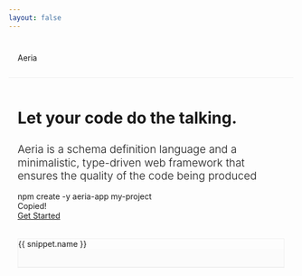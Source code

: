 ```yaml
---
layout: false
---
```


<script setup lang="ts">
import { onMounted, ref } from 'vue'
import { useData } from 'vitepress'
import markdownit from 'markdown-it'
import shiki from '@shikijs/markdown-it'
import typescriptGrammar from 'shiki/langs/typescript.mjs'
import aeriaGrammar from 'virtual:aeria-grammar'
import { AeriaIcon, AeriaButton } from 'aeria-ui'

const { isDark, hash } = useData()

type Snippet = {
  name: string
  code: string
}

const snippets = ref<Record<string, Snippet>>({})
const currentSnippet = ref<string | undefined>()
const isCommandCopied = ref(false)

snippets.value.collection = {
  name: 'Collection',
  code: `
\`\`\`aeria
collection Person {
  icon "person"
  properties {
    name str
    age int
    picture File @accept(["image/jpeg"])
  }
  functions {
    get @expose
    getAll @expose
    insert @expose(["root"])
    remove @expose(["root"])
    upload @expose(["root"])
  }
}
\`\`\`
`
}

snippets.value.contract = {
    name: 'Contract',
    code: `
\`\`\`aeria
contract ExampleContract {
  // payload (POST data) will get runtime-validated
  payload {
    properties {
      id str
    }
  }
  response {
    Error {}
    Result Person
  }
}
\`\`\`
`,
}

snippets.value.routing = {
    name: 'Routing',
    code: `
\`\`\`typescript
import { createRouter, Result } from 'aeria'
import { ExampleContract } from '../../.aeria/out/index.mjs'

export const router = createRouter()

router.POST('/example', async (context) => {
  return context.collections.person.functions.get({
    filters: {
      _id: context.request.payload.id,
    },
  })
}, ExampleContract)
\`\`\`
`,
}

snippets.value.sdk = {
    name: 'SDK',
    code: `
\`\`\`typescript
import aeria from 'aeria-sdk'

// SDK get's 1:1 typing from the backend!
const { error, result: person } = aeria().person.example.POST({
  id: 'bf619e0107ae79fbdccc1a68d0f110ac',
})

if( error ) {
  // show error on screen
  return
}

// const person: { name: string, age: number, file: { ... } }
console.log(\`Hello, \${person.name}!\`)
\`\`\`
`,
}

onMounted(async () => {
  const md = markdownit()
  md.use(await shiki({
    themes: {
      light: 'vitesse-light',
      dark: 'vitesse-dark',
    },
    langs: [].concat(
      aeriaGrammar,
      typescriptGrammar,
     )
  }))

  snippets.value = Object.fromEntries(Object.entries(snippets.value).map(([slug, snippet]) => {
    return [slug, {
      ...snippet,
      code: md.render(snippet.code),
    }]
  }))

  currentSnippet.value = hash.value
    ? hash.value.slice(1)
    : Object.keys(snippets.value)[0]
})

const copyCommand = async () => {
  await navigator.clipboard.writeText('npm create -y aeria-app my-project')
  isCommandCopied.value = true
}

const setCurrentSnippet = (slug: string) => {
  location.hash = slug
  currentSnippet.value = slug
}
</script>

<nav class="nav">
  Aeria
  <menu>
    <ul>
      <a href="/aeria/">Docs</a>
      <a href="/guide/getting-started/">Getting Started</a>
      <aeria-icon v-clickable v-if="isDark" icon="sun" @click="isDark = false" />
      <aeria-icon v-clickable v-else icon="moon" @click="isDark = true" />
      <aeria-icon
        v-clickable
        icon="github-logo"
        href="https://github.com/aeria-org/aeria"
        target="_blank"
        class="github-logo"
      >
        Star us on Github!
      </aeria-icon>
    </ul>
  </menu>
</nav>

<nav class="mobile-nav">
  Aeria
</nav>

<section>
  <div class="hero">
    <div class="hero__info">
      <h1>Let your code do the talking.</h1>
      <h2>
        Aeria is a schema definition language and a minimalistic, type-driven
        web framework that ensures the quality of the code being produced
      </h2>
      <div class="hero__command">
        <div class="hero__command-box">
          <div class="hero__command-text">
            npm create -y aeria-app my-project
          </div>
          <div
            v-clickable
            class="hero__command-copy"
            @click="copyCommand"
          >
            <aeria-icon icon="copy" />
          </div>
        </div>
        <div v-if="isCommandCopied" class="hero__command-copied">
          Copied!
        </div>
      </div>
      <div class="hero_cta">
        <a href="/guide/getting-started">
          <aeria-button>Get Started</aeria-button>
        </a>
      </div>
    </div>
    <div class="snippets">
      <div class="snippets__tabs">
        <a 
          v-clickable
          v-for="([slug, snippet]) in Object.entries(snippets)"
          :key="`snippet-${slug}`"
          :class="{
            'snippets__tab': true,
            'snippets__tab--current': currentSnippet === slug,
          }"
          @click="setCurrentSnippet(slug)"
        >
          {{ snippet.name }}
        </a>
      </div>
      <div
        v-if="typeof currentSnippet === 'string'"
        v-html="snippets[currentSnippet].code"
        class="snippet"
      ></div>
    </div>

  </div>
</section>

<style lang="less">
* {
  --nav-padding: 1.6rem 1rem;
  --section-padding: 1rem;
  --border-color: #efefef;
  --contrast-color-bg: #000;
  --contrast-color-fg: #fff;
  --background-color: #fbfbfb;
}

.dark {
  * {
    --border-color: #444;
  --contrast-color-bg: #fff;
  --contrast-color-fg: #000;
    --background-color: #333;
  }
}

@media screen and (min-width: 1200px) {
  * {
    --nav-padding: 1.4rem 6rem;
    --section-padding: 3rem 6rem;
  }
}
</style>

<style scoped lang="less">
* {
  color: unset;
}

@media screen and (min-width: 1200px) {
  section h2 {
    font-size: 1.4rem;
  }

  .hero {
    grid-template-columns: repeat(2, minmax(0, 1fr));

    &__info {
      font-size: 15pt;
    }

  }

  .snippet {
    min-height: 20rem;
  }
}

.nav,
.mobile-nav {
  display: none;
  align-items: center;
  justify-content: space-between;
  padding: var(--nav-padding);
  border-bottom: 1px solid var(--border-color);
}

.nav {
  @media screen and (min-width: 1200px) {
    display: flex;

    menu > ul {
      display: flex;
      align-items: center;
      gap: 1.4rem;
    }

    .github-logo {
      border: 1px solid var(--contrast-color-bg);
      padding: 1rem;

      &:hover {
        --icon-color: var(--contrast-color-fg);
        background: var(--contrast-color-bg);
        color: var(--contrast-color-fg);
      }
    }
  }
}

.mobile-nav {
  display: flex;
  @media screen and (min-width: 1200px) {
    display: none;
  }
}

section {
  margin: var(--section-padding);

   &:not(:last-child) {
     border-bottom: 1px solid var(--border-color);
   }
}

h1, h2 {
  line-height: 1.2em;
}

h1 {
  font-size: 2em;
}

h2 {
  font-size: 1.2rem;
  font-weight: 300;
}

.hero {
  display: grid;
  gap: 2rem;

  &__info {
    display: flex;
    flex-direction: column;
    align-items: start;
    gap: 1rem;
  }

  &__command {
    display: flex;
    flex-direction: column;
  }

  &__command-box {
    display: inline-flex;
    border: 1px solid var(--border-color);
    align-items: center;
  }

  &__command-text, &__command-copy {
    padding: .8rem;
  }

  &__command-text {
    font-size: 11pt;
    border-right: 1px solid var(--border-color);
  }

  &__command-copied {
    font-size: 11pt;
    font-style: italic;
  }
}

.snippets {
  display: flex;
  flex-direction: column;
  border: 1px solid var(--border-color);

  &__tabs {
    display: flex;
    border-bottom: 1px solid var(--border-color);
  }

  &__tab {
    flex: 1;
    text-align: center;
    padding: 1rem;
    &:not(:last-child) {
      border-right: 1px solid var(--border-color);
    }

    &--current {
      background: var(--background-color);
    }
  }
}

.snippet {
  font-size: 10pt;
  padding: 1rem;
  overflow: auto;
}

.snippet,
.snippet > * {
  background: var(--background-color) !important;
}
</style>
